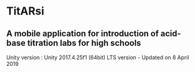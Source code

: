 # TitARsi
A mobile application for introduction of acid-base titration labs for high schools
----------------------------------------------------------------------------------

Unity version : Unity 2017.4.25f1 (64bit) LTS version - Updated on 8 April 2019
